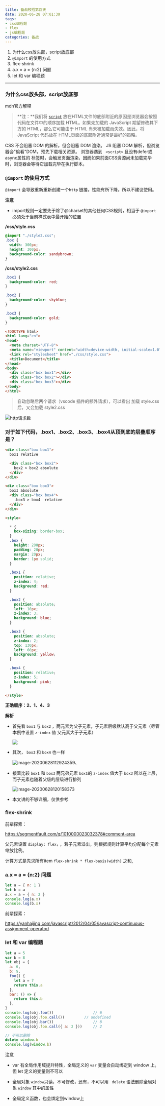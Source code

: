 ```yaml
---
title: 备战校招第四天
date: 2020-06-28 07:01:30
tags:
- css编程题
- flex
- js编程题
categories: 备战
---
```



1. 为什么css放头部，script放底部
2.  `@import` 的使用方式
3. flex-shrink
4. a.x = a = {n:2} 问题
5. let 和 var 编程题



***

<!-- more -->

### 为什么css放头部，script放底部

mdn官方解释

> **注：**我们将 [`script`](https://developer.mozilla.org/zh-CN/docs/Web/HTML/Element/script) 放在HTML文件的底部附近的原因是浏览器会按照代码在文件中的顺序加载 HTML。如果先加载的 JavaScript 期望修改其下方的 HTML，那么它可能由于 HTML 尚未被加载而失效。因此，将 JavaScript 代码放在 HTML页面的底部附近通常是最好的策略。

CSS 不会阻塞 DOM 的解析，但会阻塞 DOM 渲染。
JS 阻塞 DOM 解析，但浏览器会"偷看"DOM，预先下载相关资源。
浏览器遇到 ` <script>` 且没有defer或async属性的 标签时，会触发页面渲染，因而如果前面CSS资源尚未加载完毕时，浏览器会等待它加载完毕在执行脚本。



###  `@import` 的使用方式

 `@import` 会导致重新重新创建一个`http` 链接，性能有所下降，所以不建议使用。

**注意**

- import规则一定要先于除了@charset的其他任何CSS规则，相当于 `@import` 必须处于当前样式表中最开始的位置

**/css/style.css**

```css
@import "./style2.css";
.box {
  width: 300px;
  height: 300px;
  background-color: sandybrown;
}
```

**/css/style2.css**

```css
.box1 {
  background-color: red;
}

.box2 {
  background-color: skyblue;
}

.box3 {
  background-color: gold;
}
```

```html
<!DOCTYPE html>
<html lang="en">
<head>
  <meta charset="UTF-8">
  <meta name="viewport" content="width=device-width, initial-scale=1.0">
  <link rel="stylesheet" href="./css/style.css">
  <title>Document</title>
</head>
<body>
  <div class="box box1"></div>
  <div class="box box2"></div>
  <div class="box box3"></div>
</body>
</html>
```

> 自动忽略后两个请求（vscode 插件的额外请求），可以看出 加载 style.css 后，又会加载 style2.css

![http请求数](https://raw.githubusercontent.com/popring/assets-repo/master/img/20200628073105.png)

### 对于如下代码，.box1、.box2、.box3、.box4从顶到底的层叠顺序是？

```html
<div class="box box1">
  box1 relative

  <div class="box box2">
    box2 > box2 absolute
  </div>
</div>

<div class="box box3">
  box3 absolute
  <div class="box box4">
    .box3 > box4  relative
  </div>
</div>

<style>

  * {
    box-sizing: border-box;
  }
  .box {
    height: 200px;
    padding: 20px;
    margin: 20px;
    border: 1px solid;
  }

  .box1 {
    position: relative;
    z-index: 4; 
    background: red;
  }

  .box2 {
    position: absolute;
    left: 10px;
    z-index: 3; 
    background: blue;
  }

  .box3 {
    position: absolute;
    z-index: 2; 
    top: 130px;
    left: 60px;
    background: yellow;
  }

  .box4 {
    position: relative;
    z-index: 5; 
    background: pink;
  }

</style>
```



**正确顺序：2、1、4、3**



**解析**

- 首先看 `box1` 与 `box2` ，两元素为父子元素，子元素层级默认高于父元素（尽管本例中设置 `z-index` 值 父元素大于子元素）

  ![](https://raw.githubusercontent.com/popring/assets-repo/master/img/20200628112808.png)

- 其次， `box3` 和 `box4` 也一样

  ![image-20200628112924359](https://raw.githubusercontent.com/popring/assets-repo/master/img/20200628112924.png)、
  
- 接着比较 `box1` 和 `box3` 两兄弟元素 `box1`的 `z-index` 值大于 `box3` 所以在上层，而子元素也随着父级的层级进行排列

  ![image-20200628120158373](https://raw.githubusercontent.com/popring/assets-repo/master/img/20200628120158.png)

- 本文讲的不够详细，仅供参考



### flex-shrink

前辈探索：

https://segmentfault.com/q/1010000023032378#comment-area



父元素设置 `display: flex;` ，若子元素溢出，则根据规则计算平均分配每个元素缩放比例。

计算方式是先求所有item `flex-shrink * flex-basis(width)` 之和,



### a.x = a = {n:2} 问题

```js
let a = { n: 1 }
let b = a
a.x = a = { n: 2 }
console.log(a.x)
console.log(b.x)
```

前辈探索：

https://yanhaijing.com/javascript/2012/04/05/javascript-continuous-assignment-operator/



### let 和 var 编程题

```js
let a = 5
var b = 8
let obj = {
  a: 6,
  b: 9,
  foo() {
    let a = 7
    return this.a
  },
  bar: () => {
    return this.b
  },
}
console.log(obj.foo()) 					// 6
console.log(obj.foo.call())			// undefined
console.log(obj.bar())					// 8
console.log(obj.foo.call({ a: 2 }))		// 2

// 不可以删除
delete window.b
console.log(window.b)
```

注意

- var 有全局作用域提升特性，全局定义的 `var` 变量会自动绑定到 window 上，但 let 定义的变量则不可以

- 全局对象 `window`只读，不可修改，还有，不可以用 ` delete` 语法删除全局对象 `window` 其中的属性
- 全局定义函数，也会绑定到window上

